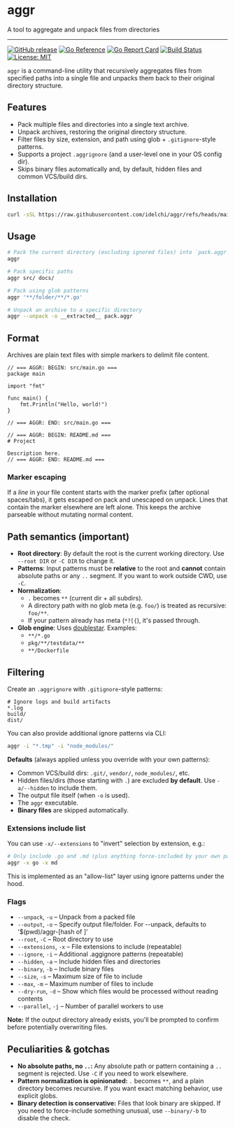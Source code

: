 # aggr

A tool to aggregate and unpack files from directories</p>

---

[![GitHub release](https://img.shields.io/github/v/release/idelchi/aggr)](https://github.com/idelchi/aggr/releases)
[![Go Reference](https://pkg.go.dev/badge/github.com/idelchi/aggr.svg)](https://pkg.go.dev/github.com/idelchi/aggr)
[![Go Report Card](https://goreportcard.com/badge/github.com/idelchi/aggr)](https://goreportcard.com/report/github.com/idelchi/aggr)
[![Build Status](https://github.com/idelchi/aggr/actions/workflows/github-actions.yml/badge.svg)](https://github.com/idelchi/aggr/actions/workflows/github-actions.yml/badge.svg)
[![License: MIT](https://img.shields.io/badge/License-MIT-yellow.svg)](https://opensource.org/licenses/MIT)

`aggr` is a command-line utility that recursively aggregates files from specified paths into a single file and
unpacks them back to their original directory structure.

## Features

- Pack multiple files and directories into a single text archive.
- Unpack archives, restoring the original directory structure.
- Filter files by size, extension, and path using glob + `.gitignore`-style patterns.
- Supports a project `.aggrignore` (and a user-level one in your OS config dir).
- Skips binary files automatically and, by default, hidden files and common VCS/build dirs.

## Installation

```sh
curl -sSL https://raw.githubusercontent.com/idelchi/aggr/refs/heads/main/install.sh | sh -s -- -d ~/.local/bin
```

## Usage

```sh
# Pack the current directory (excluding ignored files) into `pack.aggr`
aggr
```

```sh
# Pack specific paths
aggr src/ docs/
```

```sh
# Pack using glob patterns
aggr '**/folder/**/*.go'
```

```sh
# Unpack an archive to a specific directory
aggr --unpack -o __extracted__ pack.aggr
```

## Format

Archives are plain text files with simple markers to delimit file content.

```text
// === AGGR: BEGIN: src/main.go ===
package main

import "fmt"

func main() {
    fmt.Println("Hello, world!")
}

// === AGGR: END: src/main.go ===

// === AGGR: BEGIN: README.md ===
# Project

Description here.
// === AGGR: END: README.md ===
```

### Marker escaping

If a _line_ in your file content starts with the marker prefix (after optional spaces/tabs),
it gets escaped on pack and unescaped on unpack. Lines that contain the marker elsewhere are left alone.
This keeps the archive parseable without mutating normal content.

## Path semantics (important)

- **Root directory**: By default the root is the current working directory. Use `--root DIR` or `-C DIR` to change it.
- **Patterns**: Input patterns must be **relative** to the root and **cannot** contain absolute paths or any `..` segment.
  If you want to work outside CWD, use `-C`.
- **Normalization**:
  - `.` becomes `**` (current dir + all subdirs).
  - A directory path with no glob meta (e.g. `foo/`) is treated as recursive: `foo/**`.
  - If your pattern already has meta (`*?[{`), it's passed through.
- **Glob engine**: Uses [doublestar](https://github.com/bmatcuk/doublestar). Examples:
  - `**/*.go`
  - `pkg/**/testdata/**`
  - `**/Dockerfile`

## Filtering

Create an `.aggrignore` with `.gitignore`-style patterns:

```gitignore
# Ignore logs and build artifacts
*.log
build/
dist/
```

You can also provide additional ignore patterns via CLI:

```sh
aggr -i "*.tmp" -i "node_modules/"
```

**Defaults** (always applied unless you override with your own patterns):

- Common VCS/build dirs: `.git/`, `vendor/`, `node_modules/`, etc.
- Hidden files/dirs (those starting with `.`) are excluded **by default**. Use `-a/--hidden` to include them.
- The output file itself (when `-o` is used).
- The `aggr` executable.
- **Binary files** are skipped automatically.

### Extensions include list

You can use `-x/--extensions` to "invert" selection by extension, e.g.:

```sh
# Only include .go and .md (plus anything force-included by your own patterns)
aggr -x go -x md
```

This is implemented as an "allow-list" layer using ignore patterns under the hood.

### Flags

- `--unpack`, `-u` – Unpack from a packed file
- `--output`, `-o` – Specify output file/folder. For --unpack, defaults to '$(pwd)/aggr-[hash of <file>]'
- `--root`, `-C` – Root directory to use
- `--extensions`, `-x` – File extensions to include (repeatable)
- `--ignore`, `-i` – Additional .aggignore patterns (repeatable)
- `--hidden`, `-a` – Include hidden files and directories
- `--binary`, `-b` – Include binary files
- `--size`, `-s` – Maximum size of file to include
- `--max`, `-m` – Maximum number of files to include
- `--dry-run`, `-d` – Show which files would be processed without reading contents
- `--parallel`, `-j` – Number of parallel workers to use

**Note:** If the output directory already exists, you'll be prompted to confirm before potentially overwriting files.

## Peculiarities & gotchas

- **No absolute paths, no `..`:** Any absolute path or pattern containing a `..` segment is rejected.
  Use `-C` if you need to work elsewhere.
- **Pattern normalization is opinionated:** `.` becomes `**`, and a plain directory becomes recursive.
  If you want exact matching behavior, use explicit globs.
- **Binary detection is conservative:** Files that look binary are skipped.
  If you need to force-include something unusual, use `--binary/-b` to disable the check.
